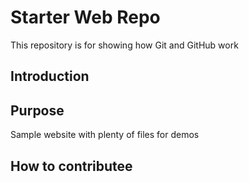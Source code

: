 # Starter Web Repo

This repository is for showing how Git and GitHub work
## Introduction

## Purpose

Sample website with plenty of files for demos

## How to contributee